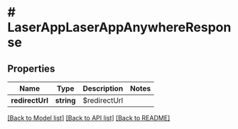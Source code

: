 # # LaserAppLaserAppAnywhereResponse

## Properties

Name | Type | Description | Notes
------------ | ------------- | ------------- | -------------
**redirectUrl** | **string** | $redirectUrl | 

[[Back to Model list]](../../README.md#documentation-for-models) [[Back to API list]](../../README.md#documentation-for-api-endpoints) [[Back to README]](../../README.md)


